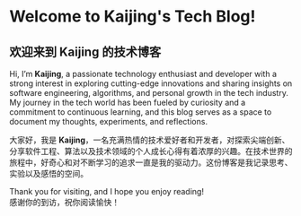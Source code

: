 # Welcome to Kaijing's Tech Blog!  

## 欢迎来到 Kaijing 的技术博客

Hi, I’m **Kaijing**, a passionate technology enthusiast and developer with a strong interest in exploring cutting-edge innovations and sharing insights on software engineering, algorithms, and personal growth in the tech industry. My journey in the tech world has been fueled by curiosity and a commitment to continuous learning, and this blog serves as a space to document my thoughts, experiments, and reflections.  

大家好，我是 **Kaijing**，一名充满热情的技术爱好者和开发者，对探索尖端创新、分享软件工程、算法以及技术领域的个人成长心得有着浓厚的兴趣。在技术世界的旅程中，好奇心和对不断学习的追求一直是我的驱动力。这份博客是我记录思考、实验以及感悟的空间。  

Thank you for visiting, and I hope you enjoy reading!  
感谢你的到访，祝你阅读愉快！

